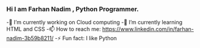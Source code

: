 ### Hi I am Farhan Nadim , Python Programmer.

-🔭 I’m currently working on Cloud computing
-🌱 I’m currently learning HTML and CSS
-📫 How to reach me: https://www.linkedin.com/in/farhan-nadim-3b59b8211/
-⚡ Fun fact: I like Python
